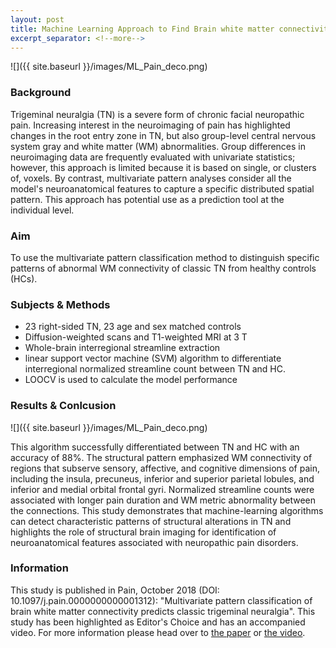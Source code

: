 ```yaml
---
layout: post
title: Machine Learning Approach to Find Brain white matter connectivity Clasifying People with Trigeminal Neuralgia    
excerpt_separator: <!--more-->
---
```

![]({{ site.baseurl }}/images/ML_Pain_deco.png)

<!--more-->

### Background

Trigeminal neuralgia (TN) is a severe form of chronic facial neuropathic pain. Increasing interest in the neuroimaging of pain has highlighted changes in the root entry zone in TN, but also group-level central nervous system gray and white matter (WM) abnormalities. Group differences in neuroimaging data are frequently evaluated with univariate statistics; however, this approach is limited because it is based on single, or clusters of, voxels. By contrast, multivariate pattern analyses consider all the model's neuroanatomical features to capture a specific distributed spatial pattern. This approach has potential use as a prediction tool at the individual level. 

### Aim

To use the multivariate pattern classification method to distinguish specific patterns of abnormal WM connectivity of classic TN from healthy controls (HCs). 

### Subjects & Methods
* 23 right-sided TN, 23 age and sex matched controls  
* Diffusion-weighted scans and T1-weighted MRI at 3 T  
* Whole-brain interregional streamline extraction
* linear support vector machine (SVM) algorithm to differentiate interregional normalized streamline count between TN and HC.
* LOOCV is used to calculate the model performance 

### Results & Conlcusion

![]({{ site.baseurl }}/images/ML_Pain_deco.png)

This algorithm successfully differentiated between TN and HC with an accuracy of 88%. The structural pattern emphasized WM connectivity of regions that subserve sensory, affective, and cognitive dimensions of pain, including the insula, precuneus, inferior and superior parietal lobules, and inferior and medial orbital frontal gyri. Normalized streamline counts were associated with longer pain duration and WM metric abnormality between the connections. This study demonstrates that machine-learning algorithms can detect characteristic patterns of structural alterations in TN and highlights the role of structural brain imaging for identification of neuroanatomical features associated with neuropathic pain disorders.

### Information

This study is published in Pain, October 2018 (DOI: 10.1097/j.pain.0000000000001312): "Multivariate pattern classification of brain white matter connectivity predicts classic trigeminal neuralgia". This study has been highlighted as Editor's Choice and has an accompanied video. For more information please head over to [the paper](https://journals.lww.com/pain/Abstract/2018/10000/Multivariate_pattern_classification_of_brain_white.19.aspx) or [the video](http://wolterskluwer.http.internapcdn.net/wolterskluwer_vitalstream_com/MP4s/permalink/pain/a/pain_2018_06_11_hodaie_pain-d-18-00029_sdc2.mp4).
